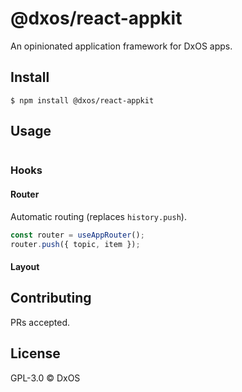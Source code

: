 # @dxos/react-appkit

An opinionated application framework for DxOS apps.

## Install

```
$ npm install @dxos/react-appkit
```

## Usage

```javascript
```

### Hooks

#### Router

Automatic routing (replaces `history.push`).

```javascript
const router = useAppRouter();
router.push({ topic, item });
```

#### Layout


## Contributing

PRs accepted.

## License

GPL-3.0 © DxOS
